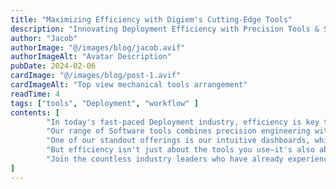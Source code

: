 ```yaml
---
title: "Maximizing Efficiency with Digiem's Cutting-Edge Tools"
description: "Innovating Deployment Efficiency with Precision Tools & Support"
author: "Jacob"
authorImage: "@/images/blog/jacob.avif"
authorImageAlt: "Avatar Description"
pubDate: 2024-02-06
cardImage: "@/images/blog/post-1.avif"
cardImageAlt: "Top view mechanical tools arrangement"
readTime: 4
tags: ["tools", "Deployment", "workflow" ]
contents: [
        "In today's fast-paced Deployment industry, efficiency is key to success. At Digiem, we understand the importance of optimizing your project workflow to meet deadlines and stay within budget. That's why we're thrilled to introduce our cutting-edge tools designed to empower your projects like never before.",
        "Our range of Software tools combines precision engineering with user-centric design, ensuring maximum productivity on every job site. From power drills to advanced fastening solutions, Digiem's tools are built to withstand the rigors of Deployment while streamlining your workflow.",
        "One of our standout offerings is our intuitive dashboards, which provide real-time insights into project progress, resource allocation, and more. With user-friendly interfaces, navigating and overseeing your projects has never been easier.",
        "But efficiency isn't just about the tools you use—it's also about the support you receive. That's why Digiem offers comprehensive documentation and expert guidance every step of the way. Our dedicated teams are committed to your success, providing personalized assistance to ensure you get the most out of our solutions.",
        "Join the countless industry leaders who have already experienced the difference Digiem tools can make. With our cutting-edge solutions, you can fast-track your projects to success and stay ahead of the competition."
]
---
```

